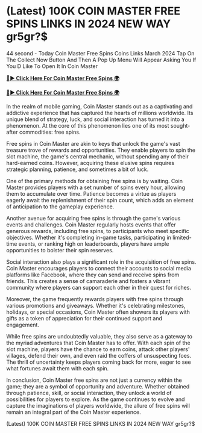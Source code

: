 # (Latest) 100K COIN MASTER FREE SPINS LINKS IN 2024 NEW WAY gr5gr?$

44 second - Today Coin Master Free Spins Coins Links March 2024 Tap On The Collect Now Button And Then A Pop Up Menu Will Appear Asking You If You D Like To Open It In Coin Master

[**🔴► Click Here For Coin Master Free Spins 🌍**](https://jimaddadel.github.io/Coin/)

[**🔴► Click Here For Coin Master Free Spins 🌍**](https://jimaddadel.github.io/Coin/)
 

In the realm of mobile gaming, Coin Master stands out as a captivating and addictive experience that has captured the hearts of millions worldwide. Its unique blend of strategy, luck, and social interaction has turned it into a phenomenon. At the core of this phenomenon lies one of its most sought-after commodities: free spins.

Free spins in Coin Master are akin to keys that unlock the game's vast treasure trove of rewards and opportunities. They enable players to spin the slot machine, the game's central mechanic, without spending any of their hard-earned coins. However, acquiring these elusive spins requires strategic planning, patience, and sometimes a bit of luck.

One of the primary methods for obtaining free spins is by waiting. Coin Master provides players with a set number of spins every hour, allowing them to accumulate over time. Patience becomes a virtue as players eagerly await the replenishment of their spin count, which adds an element of anticipation to the gameplay experience.

Another avenue for acquiring free spins is through the game's various events and challenges. Coin Master regularly hosts events that offer generous rewards, including free spins, to participants who meet specific objectives. Whether it's completing in-game tasks, participating in limited-time events, or ranking high on leaderboards, players have ample opportunities to bolster their spin reserves.

Social interaction also plays a significant role in the acquisition of free spins. Coin Master encourages players to connect their accounts to social media platforms like Facebook, where they can send and receive spins from friends. This creates a sense of camaraderie and fosters a vibrant community where players can support each other in their quest for riches.

Moreover, the game frequently rewards players with free spins through various promotions and giveaways. Whether it's celebrating milestones, holidays, or special occasions, Coin Master often showers its players with gifts as a token of appreciation for their continued support and engagement.

While free spins are undoubtedly valuable, they also serve as a gateway to the myriad adventures that Coin Master has to offer. With each spin of the slot machine, players have the chance to earn coins, attack other players' villages, defend their own, and even raid the coffers of unsuspecting foes. The thrill of uncertainty keeps players coming back for more, eager to see what fortunes await them with each spin.

In conclusion, Coin Master free spins are not just a currency within the game; they are a symbol of opportunity and adventure. Whether obtained through patience, skill, or social interaction, they unlock a world of possibilities for players to explore. As the game continues to evolve and capture the imaginations of players worldwide, the allure of free spins will remain an integral part of the Coin Master experience.

(Latest) 100K COIN MASTER FREE SPINS LINKS IN 2024 NEW WAY gr5gr?$
